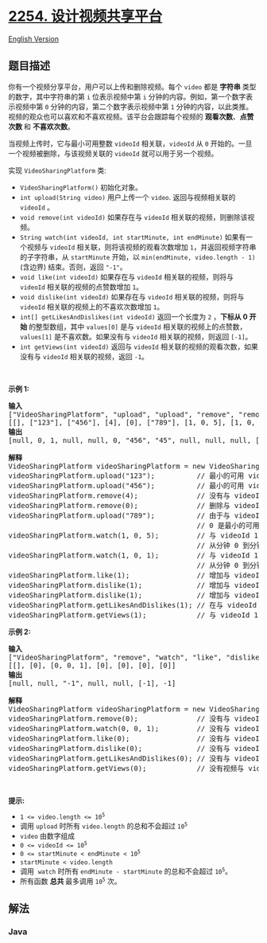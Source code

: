 # [2254. 设计视频共享平台](https://leetcode.cn/problems/design-video-sharing-platform)

[English Version](/solution/2200-2299/2254.Design%20Video%20Sharing%20Platform/README_EN.md)

## 题目描述

<p>你有一个视频分享平台，用户可以上传和删除视频。每个 <code>video</code> 都是&nbsp;<strong>字符串&nbsp;</strong>类型的数字，其中字符串的第 <code>i</code> 位表示视频中第 <code>i</code> 分钟的内容。例如，第一个数字表示视频中第 <code>0</code> 分钟的内容，第二个数字表示视频中第 <code>1</code> 分钟的内容，以此类推。视频的观众也可以喜欢和不喜欢视频。该平台会跟踪每个视频的&nbsp;<strong>观看次数</strong>、<strong>点赞次数&nbsp;</strong>和 <strong>不喜欢次数</strong>。</p>

<p>当视频上传时，它与最小可用整数 <code>videoId</code> 相关联，<code>videoId</code> 从 <code>0</code> 开始的。一旦一个视频被删除，与该视频关联的 <code>videoId</code> 就可以用于另一个视频。</p>

<p>实现 <code>VideoSharingPlatform</code> 类:</p>

<ul>
	<li><code>VideoSharingPlatform()</code> 初始化对象。</li>
	<li><code>int upload(String video)</code> 用户上传一个 <code>video</code>. 返回与视频相关联的<code>videoId</code> 。</li>
	<li><code>void remove(int videoId)</code>&nbsp;如果存在与 <code>videoId</code> 相关联的视频，则删除该视频。</li>
	<li><code>String watch(int videoId, int startMinute, int endMinute)</code> 如果有一个视频与 <code>videoId</code>&nbsp;相关联，则将该视频的观看次数增加 <code>1</code>，并返回视频字符串的子字符串，从 <code>startMinute</code> 开始，以 <code>min(endMinute, video.length - 1</code><code>)</code>(含边界) 结束。否则，返回 <code>"-1"</code>。</li>
	<li><code>void like(int videoId)</code> 如果存在与 <code>videoId</code> 相关联的视频，则将与 <code>videoId</code> 相关联的视频的点赞数增加 <code>1</code>。</li>
	<li><code>void dislike(int videoId)</code> 如果存在与 <code>videoId</code> 相关联的视频，则将与 <code>videoId</code> 相关联的视频上的不喜欢次数增加 <code>1</code>。</li>
	<li><code>int[] getLikesAndDislikes(int videoId)</code> 返回一个长度为 <code>2</code> ，<strong>下标从 0 开始 </strong>的整型数组，其中 <code>values[0]</code>&nbsp;是与 <code>videoId</code>&nbsp;相关联的视频上的点赞数，<code>values[1]</code> 是不喜欢数。如果没有与&nbsp;<code>videoId</code> 相关联的视频，则返回 <code>[-1]</code>。</li>
	<li><code>int getViews(int videoId)</code> 返回与&nbsp;<code>videoId</code> 相关联的视频的观看次数，如果没有与 <code>videoId</code>&nbsp;相关联的视频，返回 <code>-1</code>。</li>
</ul>

<p>&nbsp;</p>

<p><strong>示例 1:</strong></p>

<pre>
<strong>输入</strong>
["VideoSharingPlatform", "upload", "upload", "remove", "remove", "upload", "watch", "watch", "like", "dislike", "dislike", "getLikesAndDislikes", "getViews"]
[[], ["123"], ["456"], [4], [0], ["789"], [1, 0, 5], [1, 0, 1], [1], [1], [1], [1], [1]]
<strong>输出</strong>
[null, 0, 1, null, null, 0, "456", "45", null, null, null, [1, 2], 2]

<strong>解释</strong>
VideoSharingPlatform videoSharingPlatform = new VideoSharingPlatform();
videoSharingPlatform.upload("123");          // 最小的可用 videoId 是 0，所以返回 0。
videoSharingPlatform.upload("456");          // 最小的可用 videoId 是 1，所以返回 1。
videoSharingPlatform.remove(4);              // 没有与 videoId 4 相关联的视频，所以什么都不做。
videoSharingPlatform.remove(0);              // 删除与 videoId 0 关联的视频。
videoSharingPlatform.upload("789");          // 由于与 videoId 0 相关联的视频被删除，
                                             // 0 是最小的可用 videoId，所以返回 0。
videoSharingPlatform.watch(1, 0, 5);         // 与 videoId 1 关联的视频为 "456"。
                                             // 从分钟 0 到分钟 min(5,3 - 1)= 2 的视频为 "456"，因此返回 "456"。
videoSharingPlatform.watch(1, 0, 1);         // 与 videoId 1 关联的视频为 "456"。
                                             // 从分钟 0 到分钟 min(1,3 - 1)= 1 的视频为 "45"，因此返回 "45"。
videoSharingPlatform.like(1);                // 增加与 videoId 1 相关的视频的点赞数。
videoSharingPlatform.dislike(1);             // 增加与 videoId 1 相关联的视频的不喜欢的数量。
videoSharingPlatform.dislike(1);             // 增加与 videoId 1 相关联的视频的不喜欢的数量。
videoSharingPlatform.getLikesAndDislikes(1); // 在与 videoId 1 相关的视频中有 1 个喜欢和 2 个不喜欢，因此返回[1,2]。
videoSharingPlatform.getViews(1);            // 与 videoId 1 相关联的视频有 2 个观看数，因此返回2。
</pre>

<p><strong>示例&nbsp;2:</strong></p>

<pre>
<strong>输入</strong>
["VideoSharingPlatform", "remove", "watch", "like", "dislike", "getLikesAndDislikes", "getViews"]
[[], [0], [0, 0, 1], [0], [0], [0], [0]]
<strong>输出</strong>
[null, null, "-1", null, null, [-1], -1]

<strong>解释</strong>
VideoSharingPlatform videoSharingPlatform = new VideoSharingPlatform();
videoSharingPlatform.remove(0);              // 没有与 videoId 0 相关联的视频，所以什么都不做。
videoSharingPlatform.watch(0, 0, 1);         // 没有与 videoId 0 相关联的视频，因此返回 "-1"。
videoSharingPlatform.like(0);                // 没有与 videoId 0 相关联的视频，所以什么都不做。
videoSharingPlatform.dislike(0);             // 没有与 videoId 0 相关联的视频，所以什么都不做。
videoSharingPlatform.getLikesAndDislikes(0); // 没有与 videoId 0 相关联的视频，因此返回 [-1]。
videoSharingPlatform.getViews(0);            // 没有视频与 videoId 0 相关联，因此返回 -1。
</pre>

<p>&nbsp;</p>

<p><strong>提示:</strong></p>

<ul>
	<li><code>1 &lt;= video.length &lt;= 10<sup>5</sup></code></li>
	<li>调用&nbsp;<code>upload</code>&nbsp;时所有&nbsp;<code>video.length</code>&nbsp;的总和不会超过&nbsp;<code>10<sup>5</sup></code></li>
	<li><code>video</code> 由数字组成</li>
	<li><code>0 &lt;= videoId &lt;= 10<sup>5</sup></code></li>
	<li><code>0 &lt;= startMinute &lt; endMinute &lt; 10<sup>5</sup></code></li>
	<li><code>startMinute &lt; video.length</code></li>
	<li>调用&nbsp; <code>watch</code>&nbsp;时所有&nbsp;<code>endMinute - startMinute</code>&nbsp;的总和不会超过&nbsp;<code>10<sup>5</sup></code>。</li>
	<li>所有函数&nbsp;<strong>总共&nbsp;</strong>最多调用 <code>10<sup>5</sup></code> 次。</li>
</ul>

## 解法

### **Java**

```java

```
